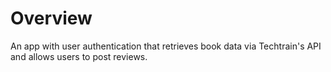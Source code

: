 # Overview
An app with user authentication that retrieves book data via Techtrain's API and allows users to post reviews.
